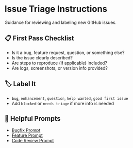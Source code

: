 # Issue Triage Instructions

Guidance for reviewing and labeling new GitHub issues.

## 📋 First Pass Checklist

- Is it a bug, feature request, question, or something else?
- Is the issue clearly described?
- Are steps to reproduce (if applicable) included?
- Are logs, screenshots, or version info provided?

## 🏷 Label It

- `bug`, `enhancement`, `question`, `help wanted`, `good first issue`
- Add `blocked` or `needs triage` if more info is needed

## 🔗 Helpful Prompts
- [Bugfix Prompt](../prompts/copilot/bugfix.prompt.md)
- [Feature Prompt](../prompts/copilot/feature.prompt.md)
- [Code Review Prompt](../prompts/copilot/code-review.prompt.md)
